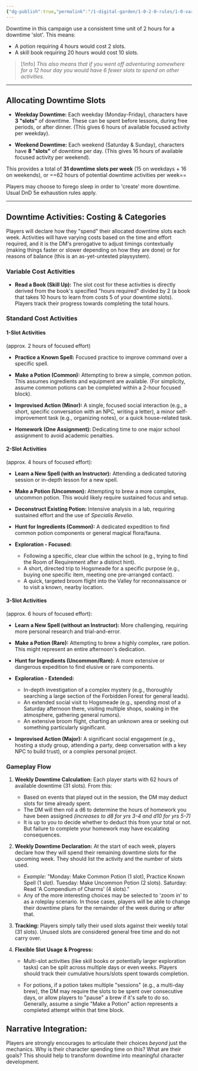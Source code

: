 ```yaml
---
{"dg-publish":true,"permalink":"/1-digital-garden/1-0-2-0-rules/1-0-variant-rules/01-13-downtime-mechanics/"}
---
```


Downtime in this campaign use a consistent time unit of 2 hours for a downtime 'slot'.  This means:

- A potion requiring 4 hours would cost 2 slots.  
- A skill book requiring 20 hours would cost 10 slots.

> [!info]
> *This also means that if you went off adventuring somewhere for a 12 hour day you would have 6 fewer slots to spend on other activities.*

---

## Allocating Downtime Slots

- **Weekday Downtime:** Each weekday (Monday-Friday), characters have **3 "slots"** of downtime. These can be spent before lessons, during free periods, or after dinner. (This gives 6 hours of available focused activity per weekday).
    
- **Weekend Downtime:** Each weekend (Saturday & Sunday), characters have **8 "slots"** of downtime per day. (This gives 16 hours of available focused activity per weekend).
    

This provides a total of **31 downtime slots per week** (15 on weekdays + 16 on weekends), or ==62 hours of potential downtime activities per week==

Players may choose to forego sleep in order to 'create' more downtime. Usual DnD 5e exhaustion rules apply.

---

## Downtime Activities: Costing & Categories

Players will declare how they "spend" their allocated downtime slots each week. Activities will have varying costs based on the time and effort required, and it is the DM's prerogative to adjust timings contextually (making things faster or slower depending on how they are done) or for reasons of balance (this is an as-yet-untested playsystem).

### Variable Cost Activities

- **Read a Book (Skill Up):** The slot cost for these activities is directly derived from the book's specified "hours required" divided by 2 (a book that takes 10 hours to learn from costs 5 of your downtime slots). Players track their progress towards completing the total hours.

### Standard Cost Activities

#### 1-Slot Activities 
(approx. 2 hours of focused effort)
   
   - **Practice a Known Spell:** Focused practice to improve command over a specific spell.

   - **Make a Potion (Common):** Attempting to brew a simple, common potion. This assumes ingredients and equipment are available. (For simplicity, assume common potions can be completed within a 2-hour focused block).
   
   - **Improvised Action (Minor):** A single, focused social interaction (e.g., a short, specific conversation with an NPC, writing a letter), a minor self-improvement task (e.g., organizing notes), or a quick house-related task.
   
   - **Homework (One Assignment):** Dedicating time to one major school assignment to avoid academic penalties.

#### 2-Slot Activities 
(approx. 4 hours of focused effort):
   
   - **Learn a New Spell (with an Instructor):** Attending a dedicated tutoring session or in-depth lesson for a new spell.
   
   - **Make a Potion (Uncommon):** Attempting to brew a more complex, uncommon potion. This would likely require sustained focus and setup.
   
   - **Deconstruct Existing Potion:** Intensive analysis in a lab, requiring sustained effort and the use of _Specialis Revelio_.
   
   - **Hunt for Ingredients (Common):** A dedicated expedition to find common potion components or general magical flora/fauna.
   
   - **Exploration - Focused:**
       - Following a specific, clear clue within the school (e.g., trying to find the Room of Requirement after a distinct hint).
       - A short, directed trip to Hogsmeade for a specific purpose (e.g., buying one specific item, meeting one pre-arranged contact).   
       - A quick, targeted broom flight into the Valley for reconnaissance or to visit a known, nearby location.

#### 3-Slot Activities 
(approx. 6 hours of focused effort):

   - **Learn a New Spell (without an Instructor):** More challenging, requiring more personal research and trial-and-error.

   - **Make a Potion (Rare):** Attempting to brew a highly complex, rare potion. This might represent an entire afternoon's dedication.

   - **Hunt for Ingredients (Uncommon/Rare):** A more extensive or dangerous expedition to find elusive or rare components.

   - **Exploration - Extended:**
       - In-depth investigation of a complex mystery (e.g., thoroughly searching a large section of the Forbidden Forest for general leads).
       - An extended social visit to Hogsmeade (e.g., spending most of a Saturday afternoon there, visiting multiple shops, soaking in the atmosphere, gathering general rumors).
       - An extensive broom flight, charting an unknown area or seeking out something particularly significant.

   - **Improvised Action (Major):** A significant social engagement (e.g., hosting a study group, attending a party, deep conversation with a key NPC to build trust), or a complex personal project.

### Gameplay Flow

1. **Weekly Downtime Calculation:** Each player starts with 62 hours of available downtime (31 slots). From this:
	- Based on events that played out in the session, the DM may deduct slots for time already spent.
	- The DM will then roll a d6 to determine the hours of homework you have been assigned *(increases to d8 for yrs 3-4 and d10 for yrs 5-7)*
	- It is up to you to decide whether to deduct this from your total or not. But failure to complete your homework may have escalating consequences.

2. **Weekly Downtime Declaration:** At the start of each week, players declare how they will spend their remaining downtime slots for the upcoming week. They should list the activity and the number of slots used.
    - _Example:_ "Monday: Make Common Potion (1 slot), Practice Known Spell (1 slot). Tuesday: Make Uncommon Potion (2 slots). Saturday: Read 'A Compendium of Charms' (4 slots)."
    - Any of the more interesting choices may be selected to 'zoom in' to as a roleplay scenario. In those cases, players will be able to change their downtime plans for the remainder of the week during or after that.

3. **Tracking:** Players simply tally their used slots against their weekly total (31 slots). Unused slots are considered general free time and do not carry over.
    
4. **Flexible Slot Usage & Progress:**
    - Multi-slot activities (like skill books or potentially larger exploration tasks) can be split across multiple days or even weeks. Players should track their cumulative hours/slots spent towards completion.

    - For potions, if a potion takes multiple "sessions" (e.g., a multi-day brew), the DM may require the slots to be spent over consecutive days, or allow players to "pause" a brew if it's safe to do so. Generally, assume a single "Make a Potion" action represents a completed attempt within that time block.

## Narrative Integration:
Players are strongly encourages to articulate their choices *beyond* just the mechanics. Why is their character spending time on this? What are their goals? This should help to transform downtime into meaningful character development.
